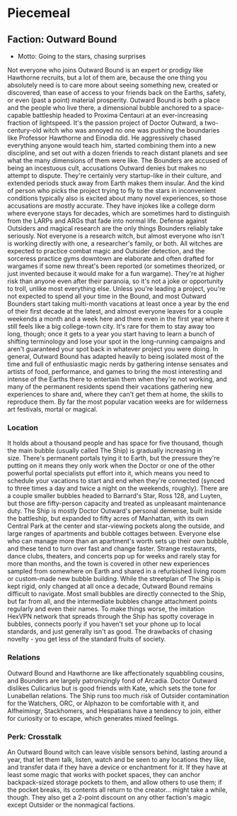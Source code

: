 # Piecemeal

## Faction: Outward Bound
- Motto: Going to the stars, chasing surprises

Not everyone who joins Outward Bound is an expert or prodigy like Hawthorne recruits, but a lot of them are, because the one thing you absolutely need is to care more about seeing something new, created or discovered, than ease of access to your friends back on the Earths, safety, or even (past a point) material prosperity. Outward Bound is both a place and the people who live there, a dimensional bubble anchored to a space-capable battleship headed to Proxima Centauri at an ever-increasing fraction of lightspeed. It's the passion project of Doctor Outward, a two-century-old witch who was annoyed no one was pushing the boundaries like Professor Hawthorne and Einodia did. He aggressively chased everything anyone would teach him, started combining them into a new discipline, and set out with a dozen friends to reach distant planets and see what the many dimensions of them were like.
The Bounders are accused of being an incestuous cult, accusations Outward denies but makes no attempt to dispute. They're certainly very startup-like in their culture, and extended periods stuck away from Earth makes them insular. And the kind of person who picks the project trying to fly to the stars in inconvenient conditions typically also is excited about many novel experiences, so those accusations are mostly accurate. They have injokes like a college dorm where everyone stays for decades, which&nbsp;are sometimes hard to distinguish from&nbsp;the LARPs and ARGs that fade into normal life.
Defense against Outsiders and magical research are the only things Bounders reliably take seriously.&nbsp;Not everyone is a research witch, but almost everyone who isn't is working directly with one, a researcher's family, or both. All witches are expected to practice combat magic and Outsider detection, and the sorceress practice gyms downtown are elaborate and often drafted for wargames if some&nbsp;new threat's been reported (or sometimes theorized, or just invented because it would make for a fun wargame). They're at higher risk than anyone even after their paranoia, so it's not a joke or opportunity to troll, unlike most everything else.
Unless you're leading a project, you're not expected to spend all your time in the Bound, and most Outward Bounders start taking multi-month vacations at least once a year by the end of their first decade at the latest, and almost everyone leaves for a couple weekends a month and a week here and there even in the first year where it still feels like a big college-town city. It's rare for them to stay away too long, though; once it gets to a year you start having to learn a bunch of shifting terminology and lose your spot in the long-running campaigns and aren't guaranteed your spot back in whatever project you were doing.
In general, Outward Bound has adapted heavily to being isolated most of the time and full of enthusiastic magic nerds by gathering intense sensates and artists of food, performance, and games to bring the most interesting and intense of the Earths there to entertain them when they're not working, and many of the permanent residents spend their vacations gathering new experiences to share and, where they can't get them at home, the skills to reproduce them. By far the most popular vacation weeks are for wilderness art festivals, mortal or magical.

### Location
It holds about a thousand people and has space for five thousand, though the main bubble (usually called The Ship) is gradually increasing in size.&nbsp;There's permanent portals tying it to Earth, but the pressure they're putting on it means they only work when the Doctor or one of the other powerful portal specialists put effort into it, which means you need to schedule your vacations to start and end when they're connected (synced to three times a day and twice a night on the weekends, roughly). There are a couple smaller bubbles headed to Barnard's Star, Ross 128, and Luyten, but those are fifty-person capacity and treated as unpleasant maintenance duty.
The Ship is mostly Doctor Outward's personal demense, built inside the battleship, but expanded to fifty acres of Manhattan, with its own Central Park at the center and star-viewing pockets along the outside, and large ranges of apartments and bubble cottages between. Everyone else who can manage more than an apartment's worth sets up their own bubble, and these tend to turn over fast and&nbsp;change faster. Strange restaurants, dance clubs, theaters, and concerts pop up for weeks and rarely stay for more than months, and the town is covered in other new experiences sampled from somewhere on Earth and shared in a refurbished living room or custom-made new bubble building.
While the streetplan of The Ship is kept rigid, only changed at all once a decade, Outward Bound remains difficult to navigate. Most small bubbles are directly connected to the Ship, but far from all, and the intermediate bubbles change attachment points regularly and even their names. To make things worse, the imitation HexVPN network that spreads through the Ship has spotty coverage in bubbles, connects poorly if you haven't set your phone up to local standards, and just generally isn't as good. The drawbacks of chasing novelty - you get less of the standard fruits of society.

### Relations
Outward Bound and Hawthorne are like affectionately squabbling cousins, and Bounders are largely patronizingly fond of Arcadia. Doctor Outward dislikes Culicarius but is good friends with Kate, which sets the tone for Lunabellan relations. The Ship runs too much risk of Outsider contamination for the Watchers, ORC, or Alphazon to be comfortable with it, and Alfheimingr, Stackhomers, and Hespatians have a tendency to join, either for curiosity or to escape, which generates mixed feelings.

### Perk: Crosstalk
An Outward Bound witch can leave visible sensors behind, lasting around a year, that let them talk, listen, watch and be seen to any locations they like, and transfer data if they have a device or enchantment for it. If they have at least some magic that works with pocket spaces, they can anchor backpack-sized storage pockets to them, and allow others to use them; if the pocket breaks, its contents all return to the creator... might take a while, though. They also get a 2-point discount on any other faction's magic except Outsider or the nonmagical factions.
